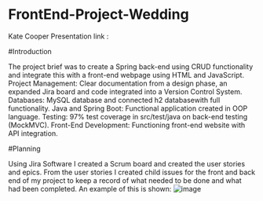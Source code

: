 # FrontEnd-Project-Wedding

Kate Cooper
Presentation link :


#Introduction

The project brief was to create a Spring back-end using CRUD functionality and integrate this with a front-end webpage using HTML and JavaScript.
Project Management: Clear documentation from a design phase, an expanded Jira board and code integrated into a Version Control System.
Databases: MySQL database and connected h2 databasewith full functionality.
Java and Spring Boot: Functional application created in OOP language.
Testing: 97% test coverage in src/test/java on back-end testing (MockMVC).
Front-End Development: Functioning front-end website with API integration.

#Planning

Using Jira Software I created a Scrum board  and created the user stories and epics. From the user stories I created child issues for the front and back end of my project to keep a record of what needed to be done and what had been completed. An example of this is shown:
![image](https://user-images.githubusercontent.com/93252787/146377514-a8d616c7-1a35-4899-8141-38fb88a72d49.png)
